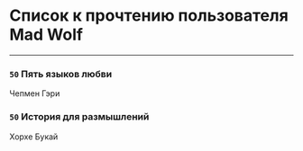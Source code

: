 # Список к прочтению пользователя Mad Wolf
---

### `50` Пять языков любви
Чепмен Гэри

### `50` История для размышлений
Хорхе Букай

